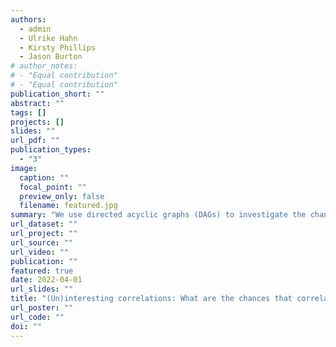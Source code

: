 ```yaml
---
authors:
  - admin
  - Ulrike Hahn
  - Kirsty Phillips
  - Jason Burton
# author_notes:
# - "Equal contribution"
# - "Equal contribution"
publication_short: ""
abstract: ""
tags: []
projects: []
slides: ""
url_pdf: ""
publication_types:
  - "3"
image:
  caption: ""
  focal_point: ""
  preview_only: false
  filename: featured.jpg
summary: "We use directed acyclic graphs (DAGs) to investigate the chances that two variables are causally connected, correlated, and that a covariate is inducing a correlation when controlled for."
url_dataset: ""
url_project: ""
url_source: ""
url_video: ""
publication: ""
featured: true
date: 2022-04-01
url_slides: ""
title: "(Un)interesting correlations: What are the chances that correlations lead to causation?"
url_poster: ""
url_code: ""
doi: ""
---
```

